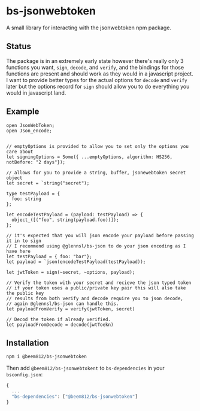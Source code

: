 # bs-jsonwebtoken
A small library for interacting with the jsonwebtoken npm package.

## Status
The package is in an extremely early state however there's really only 3 functions you want, `sign`, `decode`, and `verify`, and the bindings for those functions are present and should work as they would in a javascript project. I want to provide better types for the actual options for `decode` and `verify` later but the options record for `sign` should allow you to do everything you would in javascript land.


## Example

```reason
open JsonWebToken;
open Json_encode;


// emptyOptions is provided to allow you to set only the options you care about
let signingOptions = Some({ ...emptyOptions, algorithm: HS256, notBefore: "2 days"});

// allows for you to provide a string, buffer, jsonewebtoken secret object 
let secret = `string("secret");

type testPayload = {
  foo: string
};

let encodeTestPayload = (payload: testPayload) => {
  object_([("foo", string(payload.foo))]);
};

// it's expected that you will json encode your payload before passing it in to sign
// I recommend using @glennsl/bs-json to do your json encoding as I have here
let testPayload = { foo: "bar"};
let payload = `json(encodeTestPayload(testPayload));

let jwtToken = sign(~secret, ~options, payload);

// Verify the token with your secret and recieve the json typed token
// if your token uses a public/private key pair this will also take the public key
// results from both verify and decode require you to json decode,
// again @glennsl/bs-json can handle this.
let payloadFromVerify = verify(jwtToken, secret)

// Decod the token if already verified.
let payloadFromDecode = decode(jwtToekn)

```

## Installation

```sh
npm i @beem812/bs-jsonwebtoken
```

Then add `@beem812/bs-jsonwebtokent` to `bs-dependencies` in your `bsconfig.json`:
```js
{
  ...
  "bs-dependencies": ["@beem812/bs-jsonwebtoken"]
}
```
